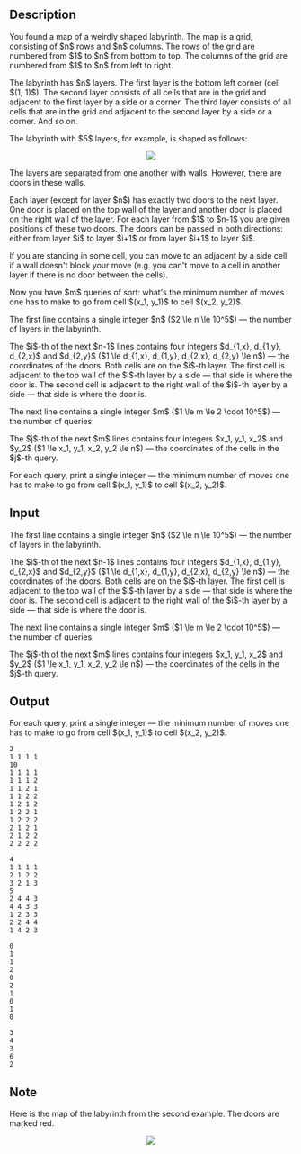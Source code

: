 ## Description

<div><p>You found a map of a weirdly shaped labyrinth. The map is a grid, consisting of $n$ rows and $n$ columns. The rows of the grid are numbered from $1$ to $n$ from bottom to top. The columns of the grid are numbered from $1$ to $n$ from left to right.</p><p>The labyrinth has $n$ layers. The first layer is the bottom left corner (cell $(1, 1)$). The second layer consists of all cells that are in the grid and adjacent to the first layer by a side or a corner. The third layer consists of all cells that are in the grid and adjacent to the second layer by a side or a corner. And so on. </p><p>The labyrinth with $5$ layers, for example, is shaped as follows: </p><center> <img class="tex-graphics" src="file://OhIv2pd6.png" style="max-width: 100.0%;max-height: 100.0%;"> </center><p>The layers are separated from one another with walls. However, there are doors in these walls.</p><p>Each layer (except for layer $n$) has exactly two doors to the next layer. One door is placed on the top wall of the layer and another door is placed on the right wall of the layer. For each layer from $1$ to $n-1$ you are given positions of these two doors. The doors can be passed in both directions: either from layer $i$ to layer $i+1$ or from layer $i+1$ to layer $i$.</p><p>If you are standing in some cell, you can move to an adjacent by a side cell if a wall doesn't block your move (e.g. you can't move to a cell in another layer if there is no door between the cells).</p><p>Now you have $m$ queries of sort: what's the minimum number of moves one has to make to go from cell $(x_1, y_1)$ to cell $(x_2, y_2)$.</p></div><div class="input-specification"><p>The first line contains a single integer $n$ ($2 \le n \le 10^5$)&nbsp;— the number of layers in the labyrinth.</p><p>The $i$-th of the next $n-1$ lines contains four integers $d_{1,x}, d_{1,y}, d_{2,x}$ and $d_{2,y}$ ($1 \le d_{1,x}, d_{1,y}, d_{2,x}, d_{2,y} \le n$)&nbsp;— the coordinates of the doors. Both cells are on the $i$-th layer. The first cell is adjacent to the top wall of the $i$-th layer by a side&nbsp;— that side is where the door is. The second cell is adjacent to the right wall of the $i$-th layer by a side&nbsp;— that side is where the door is.</p><p>The next line contains a single integer $m$ ($1 \le m \le 2 \cdot 10^5$)&nbsp;— the number of queries.</p><p>The $j$-th of the next $m$ lines contains four integers $x_1, y_1, x_2$ and $y_2$ ($1 \le x_1, y_1, x_2, y_2 \le n$)&nbsp;— the coordinates of the cells in the $j$-th query.</p></div><div class="output-specification"><p>For each query, print a single integer&nbsp;— the minimum number of moves one has to make to go from cell $(x_1, y_1)$ to cell $(x_2, y_2)$.</p></div>

## Input

<p>The first line contains a single integer $n$ ($2 \le n \le 10^5$)&nbsp;— the number of layers in the labyrinth.</p><p>The $i$-th of the next $n-1$ lines contains four integers $d_{1,x}, d_{1,y}, d_{2,x}$ and $d_{2,y}$ ($1 \le d_{1,x}, d_{1,y}, d_{2,x}, d_{2,y} \le n$)&nbsp;— the coordinates of the doors. Both cells are on the $i$-th layer. The first cell is adjacent to the top wall of the $i$-th layer by a side&nbsp;— that side is where the door is. The second cell is adjacent to the right wall of the $i$-th layer by a side&nbsp;— that side is where the door is.</p><p>The next line contains a single integer $m$ ($1 \le m \le 2 \cdot 10^5$)&nbsp;— the number of queries.</p><p>The $j$-th of the next $m$ lines contains four integers $x_1, y_1, x_2$ and $y_2$ ($1 \le x_1, y_1, x_2, y_2 \le n$)&nbsp;— the coordinates of the cells in the $j$-th query.</p>

## Output

<p>For each query, print a single integer&nbsp;— the minimum number of moves one has to make to go from cell $(x_1, y_1)$ to cell $(x_2, y_2)$.</p>





```input1
2
1 1 1 1
10
1 1 1 1
1 1 1 2
1 1 2 1
1 1 2 2
1 2 1 2
1 2 2 1
1 2 2 2
2 1 2 1
2 1 2 2
2 2 2 2
```




```input2
4
1 1 1 1
2 1 2 2
3 2 1 3
5
2 4 4 3
4 4 3 3
1 2 3 3
2 2 4 4
1 4 2 3
```




```output1
0
1
1
2
0
2
1
0
1
0
```




```output2
3
4
3
6
2
```



## Note

<p>Here is the map of the labyrinth from the second example. The doors are marked red.</p><center> <img class="tex-graphics" src="file://tpIM5ViL.png" style="max-width: 100.0%;max-height: 100.0%;"> </center>
